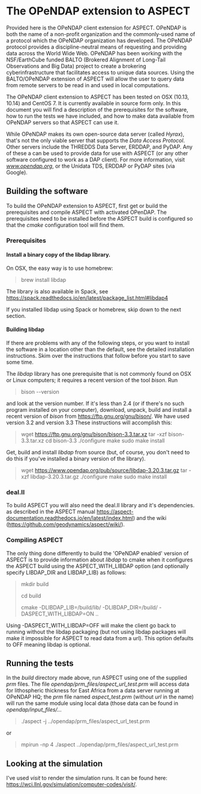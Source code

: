 
# The OPeNDAP extension to ASPECT

Provided here is the OPeNDAP client extension for ASPECT. 
OPeNDAP is both the name of a non-profit organization and the 
commonly-used name of a protocol which the OPeNDAP organization has 
developed. The OPeNDAP protocol provides a discipline-neutral means of 
requesting and providing data across the World Wide Web. OPeNDAP has
been working with the NSF/EarthCube funded BALTO (Brokered Alignment of 
Long-Tail Observations and Big Data) project to create a brokering 
cyberinfrastructure that facilitates access to unique data sources.
Using the BALTO/OPeNDAP extension of ASPECT will allow the user to query 
data from remote servers to be read in and used in local computations.

The OPeNDAP client extension to ASPECT has been tested on OSX (10.13,
10.14) and CentOS 7. It is currently available in source form only. In
this document you will find a description of the prerequisites for the
software, how to run the tests we have included, and how to make data
available from OPeNDAP servers so that ASPECT can use it.

While OPeNDAP makes its own open-source data server (called _Hyrax_),
that's not the only viable server that supports the _Data Access
Protocol_. Other servers include the THREDDS Data Server, ERDDAP, and
PyDAP. Any of these a can be used to provide data for use with ASPECT
(or any other software configured to work as a DAP client). For more
information, visit _www.opendap.org_, or the Unidata TDS, ERDDAP or
PyDAP sites (via Google).

## Building the software

To build the OPeNDAP extension to ASPECT, first get or build the
prerequisites and compile ASPECT with activated OPenDAP. The
prerequisites need to be installed before the ASPECT build is
configured so that the _cmake_ configuration tool will find them.

### Prerequisites

#### Install a binary copy of the libdap library.

On OSX, the easy way is to use homebrew:

> brew install libdap

The library is also available in Spack, see
https://spack.readthedocs.io/en/latest/package_list.html#libdap4

If you installed libdap using Spack or homebrew, skip down to
the next section.

#### Building libdap

If there are problems with any of the following steps, or you want to
install the software in a location other than the default, see the
detailed installation instructions. Skim over the instructions that
follow before you start to save some time.

The _libdap_ library has one prerequisite that is not commonly found
on OSX or Linux computers; it requires a recent version of the tool
_bison_. Run

> bison --version

and look at the version number. If it's less than 2.4 (or if there's
no such program installed on your computer), download, unpack, build
and install a recent version of _bison_ from
https://ftp.gnu.org/gnu/bison/. We have used version 3.2 and
version 3.3 These instructions will accomplish this:

> wget https://ftp.gnu.org/gnu/bison/bison-3.3.tar.xz
> tar -xzf bison-3.3.tar.xz
> cd bison-3.3
> ./configure
> make
> sudo make install

Get, build and install _libdap_ from source (but, of course, you don't
need to do this if you've installed a binary version of the library).

> wget https://www.opendap.org/pub/source/libdap-3.20.3.tar.gz
> tar -xzf libdap-3.20.3.tar.gz
> ./configure
> make
> sudo make install

### deal.II

To build ASPECT you will also need the deal.II library and it's
dependencies. as described in the ASPECT manual 
https://aspect-documentation.readthedocs.io/en/latest/index.html) and the wiki (https://github.com/geodynamics/aspect/wiki/).

### Compiling ASPECT

The only thing done differently to build the 'OPeNDAP enabled' version
of ASPECT is to provide information about _libdap_ to cmake when it
configures the ASPECT build using the ASPECT_WITH_LIBDAP option
(and optionally specify LIBDAP_DIR and LIBDAP_LIB) as follows:

> mkdir build
>
> cd build
>
> cmake -DLIBDAP_LIB=<libdap location>/build/lib/ -DLIBDAP_DIR=<libdap location>/build/ -DASPECT_WITH_LIBDAP=ON ..

Using -DASPECT_WITH_LIBDAP=OFF will make the client go back to running without
the libdap packaging (but not using libdap packages will make it impossible
for ASPECT to read data from a url). This option defaults to OFF meaning
libdap is optional.

## Running the tests

In the _build_ directory made above, run ASPECT using one of the
supplied _prm_ files. The file _opendap/prm\_files/aspect\_url\_test.prm_
will access data for lithospheric thickness for East Africa from a
data server running at OPeNDAP HQ; the _prm_ file named
_aspect\_test.prm_ (without _url_ in the name) will run the same
module using local data (those data can be found in
_opendap/input\_files/..._

> ./aspect -j ../opendap/prm\_files/aspect\_url\_test.prm

or

> mpirun -np 4 ./aspect ../opendap/prm\_files/aspect\_url\_test.prm

## Looking at the simulation

I've used _visit_ to render the simulation runs. It can be found here:
https://wci.llnl.gov/simulation/computer-codes/visit/.

